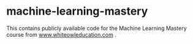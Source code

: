 # machine-learning-mastery
This contains publicly available code for the Machine Learning Mastery course from www.whiteowleducation.com . 
